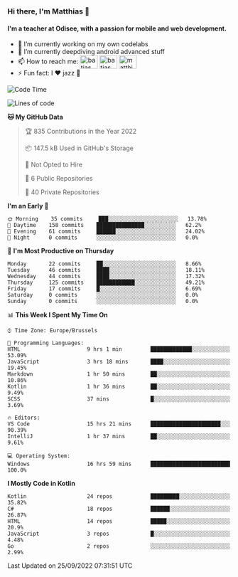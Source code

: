 ### Hi there, I'm Matthias 👋

#### I'm a teacher at Odisee, with a passion for mobile and web development.

- 🔭 I’m currently working on my own codelabs
- 🌱 I’m currently deepdiving android advanced stuff
- 📫 How to reach me: <a href="https://dev.to/batjas" target="_blank"><img align="center" src="https://raw.githubusercontent.com/rahuldkjain/github-profile-readme-generator/master/src/images/icons/Social/devto.svg" alt="batjas" height="30" width="40" /></a>
<a href="https://twitter.com/batjas" target="_blank"><img align="center" src="https://raw.githubusercontent.com/rahuldkjain/github-profile-readme-generator/master/src/images/icons/Social/twitter.svg" alt="batjas" height="30" width="40" /></a>
<a href="https://linkedin.com/in/matthiasdruwé" target="_blank"><img align="center" src="https://raw.githubusercontent.com/rahuldkjain/github-profile-readme-generator/master/src/images/icons/Social/linked-in-alt.svg" alt="matthiasdruwé" height="30" width="40" /></a>
- ⚡ Fun fact: I ❤ jazz 🎷


<!--START_SECTION:waka-->
![Code Time](http://img.shields.io/badge/Code%20Time-422%20hrs%2032%20mins-blue)

![Lines of code](https://img.shields.io/badge/From%20Hello%20World%20I%27ve%20Written-229%20Thousand%20lines%20of%20code-blue)

**🐱 My GitHub Data** 

> 🏆 835 Contributions in the Year 2022
 > 
> 📦 147.5 kB Used in GitHub's Storage 
 > 
> 🚫 Not Opted to Hire
 > 
> 📜 6 Public Repositories 
 > 
> 🔑 40 Private Repositories  
 > 
**I'm an Early 🐤** 

```text
🌞 Morning    35 commits     ███░░░░░░░░░░░░░░░░░░░░░░   13.78% 
🌆 Daytime    158 commits    ███████████████░░░░░░░░░░   62.2% 
🌃 Evening    61 commits     ██████░░░░░░░░░░░░░░░░░░░   24.02% 
🌙 Night      0 commits      ░░░░░░░░░░░░░░░░░░░░░░░░░   0.0%

```
📅 **I'm Most Productive on Thursday** 

```text
Monday       22 commits     ██░░░░░░░░░░░░░░░░░░░░░░░   8.66% 
Tuesday      46 commits     ████░░░░░░░░░░░░░░░░░░░░░   18.11% 
Wednesday    44 commits     ████░░░░░░░░░░░░░░░░░░░░░   17.32% 
Thursday     125 commits    ████████████░░░░░░░░░░░░░   49.21% 
Friday       17 commits     █░░░░░░░░░░░░░░░░░░░░░░░░   6.69% 
Saturday     0 commits      ░░░░░░░░░░░░░░░░░░░░░░░░░   0.0% 
Sunday       0 commits      ░░░░░░░░░░░░░░░░░░░░░░░░░   0.0%

```


📊 **This Week I Spent My Time On** 

```text
⌚︎ Time Zone: Europe/Brussels

💬 Programming Languages: 
HTML                     9 hrs 1 min         █████████████░░░░░░░░░░░░   53.09% 
JavaScript               3 hrs 18 mins       ████░░░░░░░░░░░░░░░░░░░░░   19.45% 
Markdown                 1 hr 50 mins        ██░░░░░░░░░░░░░░░░░░░░░░░   10.86% 
Kotlin                   1 hr 36 mins        ██░░░░░░░░░░░░░░░░░░░░░░░   9.49% 
SCSS                     37 mins             █░░░░░░░░░░░░░░░░░░░░░░░░   3.69%

🔥 Editors: 
VS Code                  15 hrs 21 mins      ██████████████████████░░░   90.39% 
IntelliJ                 1 hr 37 mins        ██░░░░░░░░░░░░░░░░░░░░░░░   9.61%

💻 Operating System: 
Windows                  16 hrs 59 mins      █████████████████████████   100.0%

```

**I Mostly Code in Kotlin** 

```text
Kotlin                   24 repos            █████████░░░░░░░░░░░░░░░░   35.82% 
C#                       18 repos            ██████░░░░░░░░░░░░░░░░░░░   26.87% 
HTML                     14 repos            █████░░░░░░░░░░░░░░░░░░░░   20.9% 
JavaScript               3 repos             █░░░░░░░░░░░░░░░░░░░░░░░░   4.48% 
Go                       2 repos             ░░░░░░░░░░░░░░░░░░░░░░░░░   2.99%

```



 Last Updated on 25/09/2022 07:31:51 UTC
<!--END_SECTION:waka-->
